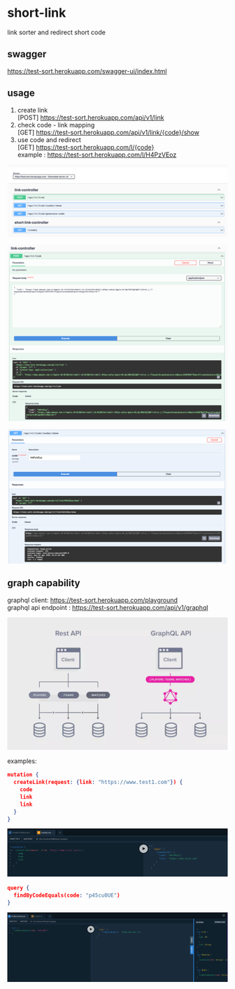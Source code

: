 # short-link
link sorter and redirect short code 

## swagger
https://test-sort.herokuapp.com/swagger-ui/index.html

## usage
1. create link \
    [POST] https://test-sort.herokuapp.com/api/v1/link
2. check code - link mapping \
    [GET] https://test-sort.herokuapp.com/api/v1/link/{code}/show
3. use code and redirect \
    [GET] https://test-sort.herokuapp.com/l/{code} \
    example : https://test-sort.herokuapp.com/l/H4PzVEoz

![](screenshots/swagger.png)

![](screenshots/create-link.png)

![](screenshots/check-link.png)

## graph capability

graphql client: https://test-sort.herokuapp.com/playground \
graphql api endpoint : https://test-sort.herokuapp.com/api/v1/graphql

![](screenshots/graph.png)

examples:
```json
mutation {
  createLink(request: {link: "https://www.test1.com"}) {
    code
    link
    link
  }
}
```

![](screenshots/createLink.png)

```json
query {
  findByCodeEquals(code: "p45cu0UE") 
}
```

![](screenshots/findLinkByCode.png)